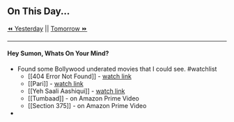 ## On This Day...

[⏪ Yesterday](2021-11-28) || [Tomorrow ⏩](2021-11-30)

---
#### Hey Sumon, Whats On Your Mind? 
- Found some Bollywood underated movies that I could see. #watchlist 
	- [[404 Error Not Found]] - [watch link](https://www.youtube.com/watch?v=o_iqH3Clb9U)
	- [[Pari]] - [watch link](https://www.youtube.com/watch?v=SDizwjMoeQg)
	- [[Yeh Saali Aashiqui]] - [watch link](https://www.youtube.com/watch?v=AXtZfXEBvsc)
	- [[Tumbaad]] - on Amazon Prime Video
	- [[Section 375]] - on Amazon Prime Video 
- 


